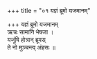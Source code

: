 +++
title = "०१ यज्ञं ब्रूमो यजमानम्"

+++
यज्ञं ब्रूमो यजमानम्  
ऋचः सामानि भेषजा ।  
यजूंषि होत्रान् ब्रूमस्  
ते नो मुञ्चन्त्व् अंहसः ॥
